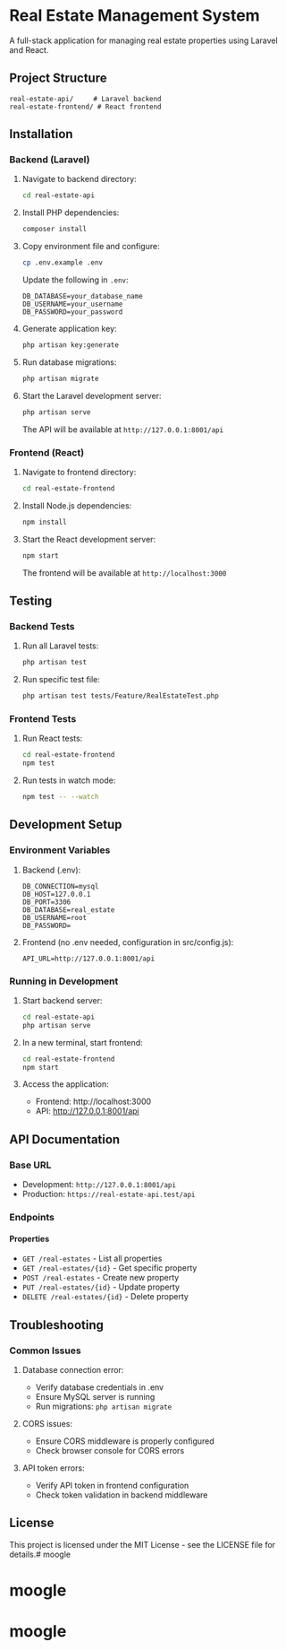 # Real Estate Management System

A full-stack application for managing real estate properties using Laravel and React.

## Project Structure

```
real-estate-api/     # Laravel backend
real-estate-frontend/ # React frontend
```

## Installation

### Backend (Laravel)

1. Navigate to backend directory:
   ```bash
   cd real-estate-api
   ```

2. Install PHP dependencies:
   ```bash
   composer install
   ```

3. Copy environment file and configure:
   ```bash
   cp .env.example .env
   ```
   Update the following in `.env`:
   ```
   DB_DATABASE=your_database_name
   DB_USERNAME=your_username
   DB_PASSWORD=your_password
   ```

4. Generate application key:
   ```bash
   php artisan key:generate
   ```

5. Run database migrations:
   ```bash
   php artisan migrate
   ```

6. Start the Laravel development server:
   ```bash
   php artisan serve
   ```
   The API will be available at `http://127.0.0.1:8001/api`

### Frontend (React)

1. Navigate to frontend directory:
   ```bash
   cd real-estate-frontend
   ```

2. Install Node.js dependencies:
   ```bash
   npm install
   ```

3. Start the React development server:
   ```bash
   npm start
   ```
   The frontend will be available at `http://localhost:3000`

## Testing

### Backend Tests

1. Run all Laravel tests:
   ```bash
   php artisan test
   ```

2. Run specific test file:
   ```bash
   php artisan test tests/Feature/RealEstateTest.php
   ```

### Frontend Tests

1. Run React tests:
   ```bash
   cd real-estate-frontend
   npm test
   ```

2. Run tests in watch mode:
   ```bash
   npm test -- --watch
   ```

## Development Setup

### Environment Variables

1. Backend (.env):
   ```
   DB_CONNECTION=mysql
   DB_HOST=127.0.0.1
   DB_PORT=3306
   DB_DATABASE=real_estate
   DB_USERNAME=root
   DB_PASSWORD=
   ```

2. Frontend (no .env needed, configuration in src/config.js):
   ```
   API_URL=http://127.0.0.1:8001/api
   ```

### Running in Development

1. Start backend server:
   ```bash
   cd real-estate-api
   php artisan serve
   ```

2. In a new terminal, start frontend:
   ```bash
   cd real-estate-frontend
   npm start
   ```

3. Access the application:
   - Frontend: http://localhost:3000
   - API: http://127.0.0.1:8001/api

## API Documentation

### Base URL
- Development: `http://127.0.0.1:8001/api`
- Production: `https://real-estate-api.test/api`

### Endpoints

#### Properties
- `GET /real-estates` - List all properties
- `GET /real-estates/{id}` - Get specific property
- `POST /real-estates` - Create new property
- `PUT /real-estates/{id}` - Update property
- `DELETE /real-estates/{id}` - Delete property

## Troubleshooting

### Common Issues

1. Database connection error:
   - Verify database credentials in .env
   - Ensure MySQL server is running
   - Run migrations: `php artisan migrate`

2. CORS issues:
   - Ensure CORS middleware is properly configured
   - Check browser console for CORS errors

3. API token errors:
   - Verify API token in frontend configuration
   - Check token validation in backend middleware

## License

This project is licensed under the MIT License - see the LICENSE file for details.# moogle
# moogle
# moogle
